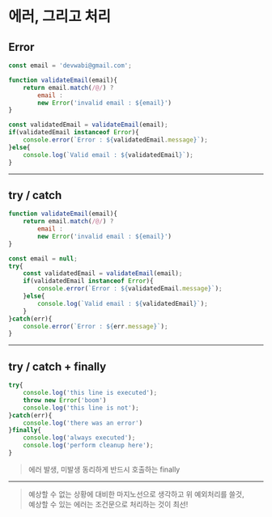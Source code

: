# 에러, 그리고 처리

## Error

```js
const email = 'devwabi@gmail.com';

function validateEmail(email){
    return email.match(/@/) ?
        email :
        new Error('invalid email : ${email}')
}

const validatedEmail = validateEmail(email);
if(validatedEmail instanceof Error){
    console.error(`Error : ${validatedEmail.message}`);
}else{
    console.log(`Valid email : ${validatedEmail}`);
}
```

---

## try / catch


```js
function validateEmail(email){
    return email.match(/@/) ?
        email :
        new Error('invalid email : ${email}')
}

const email = null;
try{
    const validatedEmail = validateEmail(email);
    if(validatedEmail instanceof Error){
        console.error(`Error : ${validatedEmail.message}`);
    }else{
        console.log(`Valid email : ${validatedEmail}`);
    }
}catch(err){
    console.error(`Error : ${err.message}`);
}
```

---

## try / catch + finally

```js
try{
    console.log('this line is executed');
    throw new Error('boom')
    console.log('this line is not');
}catch(err){
    console.log('there was an error')
}finally{
    console.log('always executed');
    console.log('perform cleanup here');
}
```

> 에러 발생, 미발생 동리하게 반드시 호출하는 finally

---

> 예상할 수 없는 상황에 대비한 마지노선으로 생각하고 위 예외처리를 쓸것,\
예상할 수 있는 에러는 조건문으로 처리하는 것이 최선!